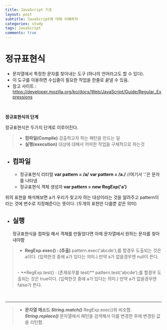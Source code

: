 ```yaml
---
title: JavaScript 기초
layout: post
subtitle: JavaScript에 대해 이해하자
categories: study
tags: JavaScript
comments: true
---
```


# 정규표현식
 - 문자열에서 특정한 문자를 찾아내는 도구
 (하나의 언어라고도 할 수 있다).
 - 이 도구를 이용하면 수십줄이 필요한 작업을 한줄로 끝낼 수 있음.
 - 참고 사이트 : https://developer.mozilla.org/ko/docs/Web/JavaScript/Guide/Regular_Expressions
<br>

**정규표현식의 단계**

정규표현식은 두가지 단계로 이루어진다.
> - **컴파일(Compile)**
>  검출하고자 하는 패턴을 만드는 일
> - **실행(execution)**
>  대상에 대해서 어떠한 작업을 구체적으로 하는것

 - 컴파일
   -
   - 정규표현식 리터럴
   **var pattern = /a/**
   **var pattern = /a./** //여기서  '.'은 문자를 나타냄
   - 정규표현식 객체 생성자
   **var pattern = new RegExp('a')**

  위의 표현을 해석해보면 a가 우리가 찾고자 하는 대상이라는 것을 알려주고 pattern이라는 것에 변수로 지정해준다는 뜻이다.
  (두개의 표현만 다를뿐 같은 의미)

 - 실행
   -
   정규표현식을 컴파일 해서 객체를 만들었다면 아제 문자열에서 원하는 문자를 찾아내야함
   <br>
>   - **RegExp.exec() : (추출)**
>    pattern.exec('abcde');를 할경우 도출되는 것은 a이다.
>    (입력한것 중에 a가 있다는 의미.)
>    만약 a가 없을경우엔 null이 뜬다.
><br>
>    - **RegExp.test() : (존재유무를 test)**
>     pattern.test('abcde');를 할경우 도출되는 것은 true이다.
>     (입력한것 중에 a가 있다는 의미.)
>     만약 a가 없을경우엔 false가 뜬다.
   <br>
   <hr>

>   - **문자열 메소드**
    ***String.match()***
    RegExp.exec()와 비슷함.
    ***String.replace()***
    문자열에서 패턴을 검색해서 이를 변경한 후에 변경된 값을 리턴함.
   <br>
